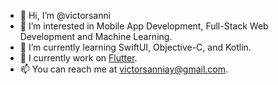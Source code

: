 - 👋 Hi, I’m @victorsanni
- 👀 I’m interested in Mobile App Development, Full-Stack Web Development and Machine Learning.
- 🌱 I’m currently learning SwiftUI, Objective-C, and Kotlin.
- 💞️ I currently work on [Flutter](https://github.com/flutter/flutter).
- 📫 You can reach me at victorsanniay@gmail.com.

<!---
vic-doom/vic-doom is a ✨ special ✨ repository because its `README.md` (this file) appears on your GitHub profile.
You can click the Preview link to take a look at your changes.
--->
